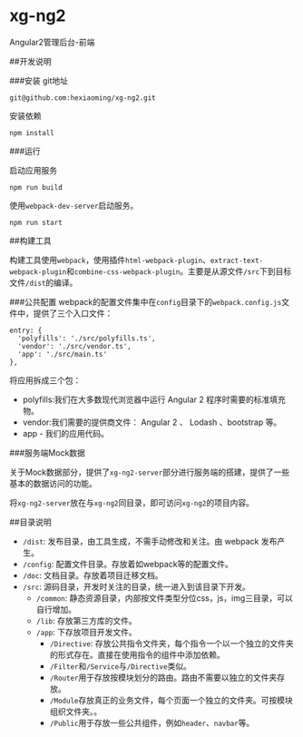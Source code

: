 # xg-ng2

Angular2管理后台-前端

##开发说明

###安装
git地址

```
git@github.com:hexiaoming/xg-ng2.git
```
安装依赖

```
npm install
```

###运行

启动应用服务

```
npm run build
```
使用`webpack-dev-server`启动服务。

```
npm run start
```
##构建工具

构建工具使用`webpack`，使用插件`html-webpack-plugin`、`extract-text-webpack-plugin`和`combine-css-webpack-plugin`。主要是从源文件`/src`下到目标文件`/dist`的编译。

###公共配置
webpack的配置文件集中在`config`目录下的`webpack.config.js`文件中，提供了三个入口文件：

```
entry: {
  'polyfills': './src/polyfills.ts',
  'vendor': './src/vendor.ts',
  'app': './src/main.ts'
},
```
将应用拆成三个包：

- polyfills:我们在大多数现代浏览器中运行 Angular 2 程序时需要的标准填充物。
- vendor:我们需要的提供商文件： Angular 2 、 Lodash 、bootstrap 等。
- app - 我们的应用代码。

###服务端Mock数据

关于Mock数据部分，提供了`xg-ng2-server`部分进行服务端的搭建，提供了一些基本的数据访问的功能。

将`xg-ng2-server`放在与`xg-ng2`同目录，即可访问`xg-ng2`的项目内容。


##目录说明

- `/dist`: 发布目录，由工具生成，不需手动修改和关注。由 webpack 发布产生。
- `/config`: 配置文件目录。存放着如webpack等的配置文件。
- `/doc`: 文档目录。存放着项目迁移文档。
- `/src`: 源码目录，开发时关注的目录，统一进入到该目录下开发。
	- `/common`: 静态资源目录，内部按文件类型分位css，js，img三目录，可以自行增加。
	- `/lib`: 存放第三方库的文件。
	- `/app`: 下存放项目开发文件。
		- `/Directive`: 存放公共指令文件夹，每个指令一个以一个独立的文件夹的形式存在。直接在使用指令的组件中添加依赖。
		- `/Filter`和`/Service`与`/Directive`类似。
		- `/Router`用于存放按模块划分的路由。路由不需要以独立的文件夹存放。
		- `/Module`存放真正的业务文件，每个页面一个独立的文件夹。可按模块组织文件夹。。
		- `/Public`用于存放一些公共组件，例如`header`、`navbar`等。
		